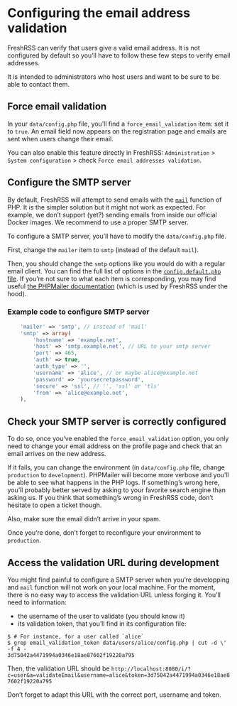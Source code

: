 # Configuring the email address validation

FreshRSS can verify that users give a valid email address. It is not configured
by default so you’ll have to follow these few steps to verify email addresses.

It is intended to administrators who host users and want to be sure to be able
to contact them.

## Force email validation

In your `data/config.php` file, you’ll find a `force_email_validation` item:
set it to `true`. An email field now appears on the registration page and
emails are sent when users change their email.

You can also enable this feature directly in FreshRSS: `Administration` >
`System configuration` > check `Force email addresses validation`.

## Configure the SMTP server

By default, FreshRSS will attempt to send emails with the [`mail`](https://www.php.net/manual/en/function.mail.php)
function of PHP. It is the simpler solution but it might not work as expected.
For example, we don’t support (yet?) sending emails from inside our official
Docker images. We recommend to use a proper SMTP server.

To configure a SMTP server, you’ll have to modify the `data/config.php` file.

First, change the `mailer` item to `smtp` (instead of the default `mail`).

Then, you should change the `smtp` options like you would do with a regular email client.
You can find the full list of options in the [`config.default.php` file](https://github.com/FreshRSS/FreshRSS/blob/edge/config.default.php).
If you’re not sure to what each item is corresponding, you may find useful [the
PHPMailer documentation](http://phpmailer.github.io/PHPMailer/classes/PHPMailer.PHPMailer.PHPMailer.html#properties)
(which is used by FreshRSS under the hood).

### Example code to configure SMTP server

```php
	'mailer' => 'smtp', // instead of 'mail'
	'smtp' => array(
		'hostname' => 'example.net',
		'host' => 'smtp.example.net', // URL to your smtp server
		'port' => 465,
		'auth' => true,
		'auth_type' => '',
		'username' => 'alice', // or maybe alice@example.net
		'password' => 'yoursecretpassword',
		'secure' => 'ssl', // '', 'ssl' or 'tls'
		'from' => 'alice@example.net',
	),
```

## Check your SMTP server is correctly configured

To do so, once you’ve enabled the `force_email_validation` option, you only
need to change your email address on the profile page and check that an email
arrives on the new address.

If it fails, you can change the environment (in `data/config.php` file, change
`production` to `development`). PHPMailer will become more verbose and you’ll
be able to see what happens in the PHP logs. If something’s wrong here, you’ll
probably better served by asking to your favorite search engine than asking us.
If you think that something’s wrong in FreshRSS code, don’t hesitate to open a
ticket though.

Also, make sure the email didn’t arrive in your spam.

Once you’re done, don’t forget to reconfigure your environment to `production`.

## Access the validation URL during development

You might find painful to configure a SMTP server when you’re developping and
`mail` function will not work on your local machine. For the moment, there is
no easy way to access the validation URL unless forging it. You’ll need to
information:

- the username of the user to validate (you should know it)
- its validation token, that you’ll find in its configuration file:

```console
$ # For instance, for a user called `alice`
$ grep email_validation_token data/users/alice/config.php | cut -d \' -f 4 -
3d75042a4471994a0346e18ae87602f19220a795
```

Then, the validation URL should be `http://localhost:8080/i/?c=user&a=validateEmail&username=alice&token=3d75042a4471994a0346e18ae87602f19220a795`

Don’t forget to adapt this URL with the correct port, username and token.
